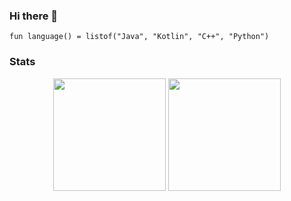 ### Hi there 👋
```
fun language() = listof("Java", "Kotlin", "C++", "Python")
```
### Stats
<div align="center">
  <img height="180em" src="https://github-readme-stats.vercel.app/api?username=Galaxy-VN&count_private=true&show_icons=true&theme=dark" />
  <img height="180em" src="https://github-readme-stats.vercel.app/api/top-langs/?username=Galaxy-VN&theme=dark&layout=compact&langs_count=6" />
</div>
